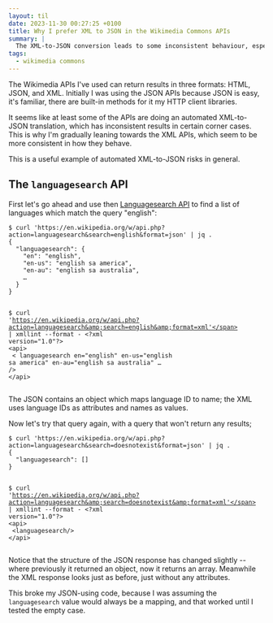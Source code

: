 ```yaml
---
layout: til
date: 2023-11-30 00:27:25 +0100
title: Why I prefer XML to JSON in the Wikimedia Commons APIs
summary: |
  The XML-to-JSON conversion leads to some inconsistent behaviour, especially in corner cases of the API.
tags:
  - wikimedia commons
---
```

The Wikimedia APIs I've used can return results in three formats: HTML, JSON, and XML.
Initially I was using the JSON APIs because JSON is easy, it's familiar, there are built-in methods for it my HTTP client libraries.

It seems like at least some of the APIs are doing an automated XML-to-JSON translation, which has inconsistent results in certain corner cases.
This is why I'm gradually leaning towards the XML APIs, which seem to be more consistent in how they behave.

This is a useful example of automated XML-to-JSON risks in general.

## The `languagesearch` API

First let's go ahead and use then [Languagesearch API](https://www.mediawiki.org/wiki/API:Languagesearch) to find a list of languages which match the query "english":

<div class="language-console highlighter-rouge"><div class="highlight"><pre class="highlight"><code><span class="gp">$</span><span class="w"> </span>curl <span class="s1">'https://en.wikipedia.org/w/api.php?action=languagesearch&amp;search=english&amp;format=json'</span> | jq <span class="nb">.</span>
<span class="go">{
  "languagesearch": {
    "en": "english",
    "en-us": "english sa america",
    "en-au": "english sa australia",
    …
  }
}

</span><span class="gp">$</span><span class="w"> </span>curl <span class="s1">'https://en.wikipedia.org/w/api.php?action=languagesearch&amp;search=english&amp;format=xml'</span> | xmllint <span class="nt">--format</span> -
<span class="go">&lt;?xml version="1.0"?&gt;</span><span class="w">
</span><span class="go">&lt;api&gt;</span><span class="w">
</span><span class="go">  &lt;
    languagesearch
    en="english"
    en-us="english sa america"
    en-au="english sa australia"
    …
</span><span class="go">  /&gt;</span><span class="w">
</span><span class="go">&lt;/api&gt;</span><span class="w">
</span></code></pre></div></div>

The JSON contains an object which maps language ID to name; the XML uses language IDs as attributes and names as values. 

Now let's try that query again, with a query that won't return any results;

<div class="language-console highlighter-rouge"><div class="highlight"><pre class="highlight"><code><span class="gp">$</span><span class="w"> </span>curl <span class="s1">'https://en.wikipedia.org/w/api.php?action=languagesearch&amp;search=doesnotexist&amp;format=json'</span> | jq <span class="nb">.</span>
<span class="go">{
  "languagesearch": []
}

</span><span class="gp">$</span><span class="w"> </span>curl <span class="s1">'https://en.wikipedia.org/w/api.php?action=languagesearch&amp;search=doesnotexist&amp;format=xml'</span> | xmllint <span class="nt">--format</span> -
<span class="go">&lt;?xml version="1.0"?&gt;</span><span class="w">
</span><span class="go">&lt;api&gt;</span><span class="w">
</span><span class="go">  &lt;languagesearch/&gt;</span><span class="w">
</span><span class="go">&lt;/api&gt;</span><span class="w">
</span></code></pre></div></div>

Notice that the structure of the JSON response has changed slightly -- where previously it returned an object, now it returns an array.
Meanwhile the XML response looks just as before, just without any attributes.

This broke my JSON-using code, because I was assuming the `languagesearch` value would always be a mapping, and that worked until I tested the empty case.
